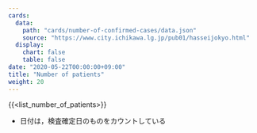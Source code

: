 ```yaml
---
cards:
  data:
    path: "cards/number-of-confirmed-cases/data.json"
    source: "https://www.city.ichikawa.lg.jp/pub01/hasseijokyo.html"
  display:
    chart: false
    table: false
date: "2020-05-22T00:00:00+09:00"
title: "Number of patients"
weight: 20
---
```


{{<list_number_of_patients>}}

- 日付は，検査確定日のものをカウントしている
